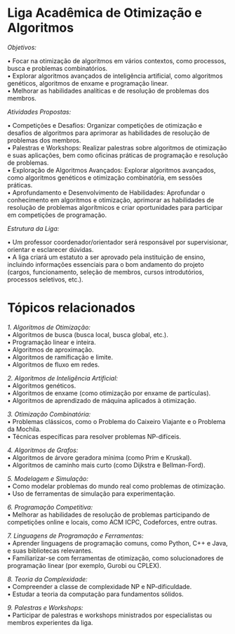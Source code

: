 # Liga Acadêmica de Otimização e Algoritmos

*Objetivos:*  

• Focar na otimização de algoritmos em vários contextos, como processos, busca e problemas combinatórios.  
• Explorar algoritmos avançados de inteligência artificial, como algoritmos genéticos, algoritmos de enxame e programação linear.  
• Melhorar as habilidades analíticas e de resolução de problemas dos membros.  

*Atividades Propostas:*  

• Competições e Desafios: Organizar competições de otimização e desafios de algoritmos para aprimorar as habilidades de resolução de problemas dos membros.  
• Palestras e Workshops: Realizar palestras sobre algoritmos de otimização e suas aplicações, bem como oficinas práticas de programação e resolução de problemas.  
• Exploração de Algoritmos Avançados: Explorar algoritmos avançados, como algoritmos genéticos e otimização combinatória, em sessões práticas.  
• Aprofundamento e Desenvolvimento de Habilidades: Aprofundar o conhecimento em algoritmos e otimização, aprimorar as habilidades de resolução de problemas algorítmicos e criar oportunidades para participar em competições de programação.  

*Estrutura da Liga:*

• Um professor coordenador/orientador será responsável por supervisionar, orientar e esclarecer dúvidas.  
• A liga criará um estatuto a ser aprovado pela instituição de ensino, incluindo informações essenciais para o bom andamento do projeto (cargos, funcionamento, seleção de membros, cursos introdutórios, processos seletivos, etc.).  

# Tópicos relacionados

*1. Algoritmos de Otimização:*  
    • Algoritmos de busca (busca local, busca global, etc.).  
    • Programação linear e inteira.  
    • Algoritmos de aproximação.  
    • Algoritmos de ramificação e limite.  
    • Algoritmos de fluxo em redes.  

*2. Algoritmos de Inteligência Artificial:*  
    • Algoritmos genéticos.  
    • Algoritmos de enxame (como otimização por enxame de partículas).  
    • Algoritmos de aprendizado de máquina aplicados à otimização.  

*3. Otimização Combinatória:*  
    • Problemas clássicos, como o Problema do Caixeiro Viajante e o Problema da Mochila.  
    • Técnicas específicas para resolver problemas NP-difíceis.  
    
*4. Algoritmos de Grafos:*  
    • Algoritmos de árvore geradora mínima (como Prim e Kruskal).  
    • Algoritmos de caminho mais curto (como Dijkstra e Bellman-Ford).  

*5. Modelagem e Simulação:*  
    • Como modelar problemas do mundo real como problemas de otimização.  
    • Uso de ferramentas de simulação para experimentação.  

*6. Programação Competitiva:*  
    • Melhorar as habilidades de resolução de problemas participando de competições online e locais, como ACM ICPC, Codeforces, entre outras.  

*7. Linguagens de Programação e Ferramentas:*  
    • Aprender linguagens de programação comuns, como Python, C++ e Java, e suas bibliotecas relevantes.  
    • Familiarizar-se com ferramentas de otimização, como solucionadores de programação linear (por exemplo, Gurobi ou CPLEX).  

*8. Teoria da Complexidade:*  
    • Compreender a classe de complexidade NP e NP-dificuldade.  
    • Estudar a teoria da computação para fundamentos sólidos.  

*9. Palestras e Workshops:*  
    • Participar de palestras e workshops ministrados por especialistas ou membros experientes da liga.  
